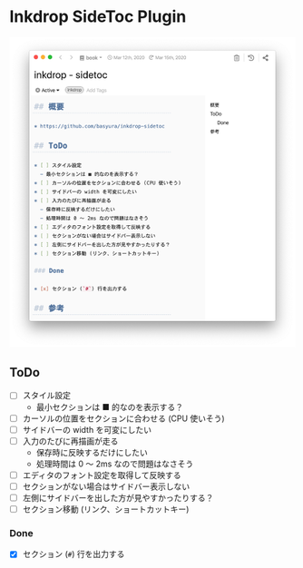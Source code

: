 # Inkdrop SideToc Plugin


![Screenshot](https://raw.githubusercontent.com/basyura/inkdrop-sidetoc/master/images/screenshot.png)

## ToDo

* [ ] スタイル設定
  - 最小セクションは ■ 的なのを表示する？
* [ ] カーソルの位置をセクションに合わせる (CPU 使いそう)
* [ ] サイドバーの width を可変にしたい
* [ ] 入力のたびに再描画が走る
  - 保存時に反映するだけにしたい
  - 処理時間は 0 〜 2ms なので問題はなさそう 
* [ ] エディタのフォント設定を取得して反映する
* [ ] セクションがない場合はサイドバー表示しない
* [ ] 左側にサイドバーを出した方が見やすかったりする？
* [ ] セクション移動 (リンク、ショートカットキー)

### Done
  
* [x] セクション (`#`) 行を出力する
